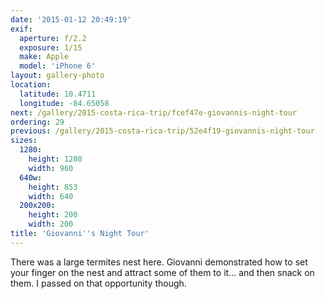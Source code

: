 ```yaml
---
date: '2015-01-12 20:49:19'
exif:
  aperture: f/2.2
  exposure: 1/15
  make: Apple
  model: 'iPhone 6'
layout: gallery-photo
location:
  latitude: 10.4711
  longitude: -84.65058
next: /gallery/2015-costa-rica-trip/fcef47e-giovannis-night-tour
ordering: 29
previous: /gallery/2015-costa-rica-trip/52e4f19-giovannis-night-tour
sizes:
  1280:
    height: 1280
    width: 960
  640w:
    height: 853
    width: 640
  200x200:
    height: 200
    width: 200
title: 'Giovanni''s Night Tour'
---
```


There was a large termites nest here. Giovanni demonstrated how to set your finger on the nest and attract some of them to it... and then snack on them. I passed on that opportunity though.